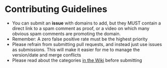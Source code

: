 # Contributing Guidelines
- You can submit an **issue** with domains to add, but they MUST contain a direct link to a spam comment as proof, or a video on which many obvious spam comments are promoting the domain.
- Remember: A zero false positive rate must be the highest priority
- Please refrain from submitting pull requests, and instead just use issues as submissions. This will make it easier for me to manage the version/date and merge conflicts
- Please read about the categories [in the Wiki](https://github.com/ThioJoe/YT-Spam-Domains-List/wiki) before submitting
